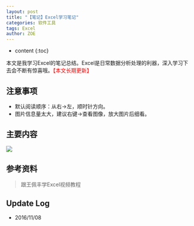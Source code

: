 ```yaml
---
layout: post
title: "【笔记】Excel学习笔记"
categories: 软件工具
tags: Excel
author: ZOE
---
```


* content
{:toc}

本文是我学习Excel的笔记总结。Excel是日常数据分析处理的利器，深入学习下去会不断有惊喜哦。<font color="red">【本文长期更新】</font>




## 注意事项
- 默认阅读顺序：从右→左，顺时针方向。
- 图片信息量太大，建议右键→查看图像，放大图片后细看。

## 主要内容
![](https://raw.githubusercontent.com/woaielf/woaielf.github.io/master/_posts/Pic/1611/161108-1.png)


## 参考资料
> 跟王佩丰学Excel视频教程


## Update Log
- 2016/11/08